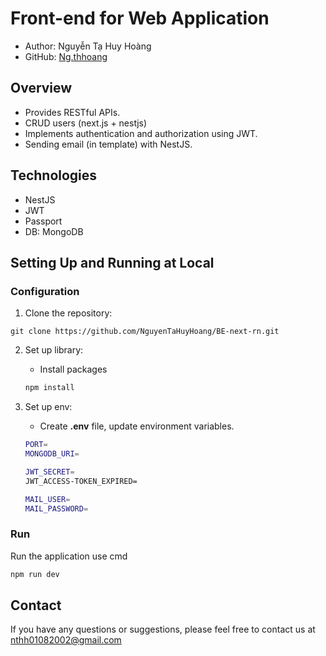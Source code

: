   # Front-end for Web Application
- Author: Nguyễn Tạ Huy Hoàng
- GitHub: [Ng.thhoang](https://github.com/NguyenTaHuyHoang)

## Overview

- Provides RESTful APIs.
- CRUD users (next.js + nestjs) 
- Implements authentication and authorization using JWT.
- Sending email (in template) with NestJS.

## Technologies
- NestJS
- JWT
- Passport
- DB: MongoDB

## Setting Up and Running at Local
### Configuration
1. Clone the repository:
```
git clone https://github.com/NguyenTaHuyHoang/BE-next-rn.git
```

2. Set up library:
    - Install packages
    ```bash
    npm install
    ```
    
3. Set up env:
    - Create **.env** file, update environment variables.
   ```bash
   PORT=
   MONGODB_URI=

   JWT_SECRET=
   JWT_ACCESS-TOKEN_EXPIRED=

   MAIL_USER=
   MAIL_PASSWORD=
   ```
   
### Run
Run the application use cmd
```bash
npm run dev
```
## Contact
If you have any questions or suggestions, please feel free to contact us at nthh01082002@gmail.com

